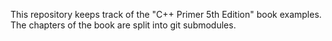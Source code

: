 This repository keeps track of the "C++ Primer 5th Edition" book examples.  
The chapters of the book are split into git submodules.
